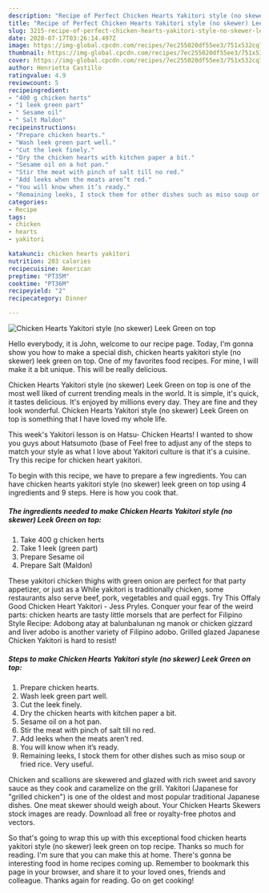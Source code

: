 ```yaml
---
description: "Recipe of Perfect Chicken Hearts Yakitori style (no skewer) Leek Green on top"
title: "Recipe of Perfect Chicken Hearts Yakitori style (no skewer) Leek Green on top"
slug: 3215-recipe-of-perfect-chicken-hearts-yakitori-style-no-skewer-leek-green-on-top
date: 2020-07-17T03:26:14.497Z
image: https://img-global.cpcdn.com/recipes/7ec255020df55ee3/751x532cq70/chicken-hearts-yakitori-style-no-skewer-leek-green-on-top-recipe-main-photo.jpg
thumbnail: https://img-global.cpcdn.com/recipes/7ec255020df55ee3/751x532cq70/chicken-hearts-yakitori-style-no-skewer-leek-green-on-top-recipe-main-photo.jpg
cover: https://img-global.cpcdn.com/recipes/7ec255020df55ee3/751x532cq70/chicken-hearts-yakitori-style-no-skewer-leek-green-on-top-recipe-main-photo.jpg
author: Henrietta Castillo
ratingvalue: 4.9
reviewcount: 5
recipeingredient:
- "400 g chicken herts"
- "1 leek green part"
- " Sesame oil"
- " Salt Maldon"
recipeinstructions:
- "Prepare chicken hearts."
- "Wash leek green part well."
- "Cut the leek finely."
- "Dry the chicken hearts with kitchen paper a bit."
- "Sesame oil on a hot pan."
- "Stir the meat with pinch of salt till no red."
- "Add leeks when the meats aren’t red."
- "You will know when it’s ready."
- "Remaining leeks, I stock them for other dishes such as miso soup or fried rice. Very useful."
categories:
- Recipe
tags:
- chicken
- hearts
- yakitori

katakunci: chicken hearts yakitori 
nutrition: 203 calories
recipecuisine: American
preptime: "PT35M"
cooktime: "PT36M"
recipeyield: "2"
recipecategory: Dinner

---
```



![Chicken Hearts Yakitori style (no skewer) Leek Green on top](https://img-global.cpcdn.com/recipes/7ec255020df55ee3/751x532cq70/chicken-hearts-yakitori-style-no-skewer-leek-green-on-top-recipe-main-photo.jpg)

Hello everybody, it is John, welcome to our recipe page. Today, I'm gonna show you how to make a special dish, chicken hearts yakitori style (no skewer) leek green on top. One of my favorites food recipes. For mine, I will make it a bit unique. This will be really delicious.

Chicken Hearts Yakitori style (no skewer) Leek Green on top is one of the most well liked of current trending meals in the world. It is simple, it's quick, it tastes delicious. It's enjoyed by millions every day. They are fine and they look wonderful. Chicken Hearts Yakitori style (no skewer) Leek Green on top is something that I have loved my whole life.

This week&#39;s Yakitori lesson is on Hatsu- Chicken Hearts! I wanted to show you guys about Hatsumoto (base of Feel free to adjust any of the steps to match your style as what I love about Yakitori culture is that it&#39;s a cuisine. Try this recipe for chicken heart yakitori.


To begin with this recipe, we have to prepare a few ingredients. You can have chicken hearts yakitori style (no skewer) leek green on top using 4 ingredients and 9 steps. Here is how you cook that.

<!--inarticleads1-->

##### The ingredients needed to make Chicken Hearts Yakitori style (no skewer) Leek Green on top:

1. Take 400 g chicken herts
1. Take 1 leek (green part)
1. Prepare  Sesame oil
1. Prepare  Salt (Maldon)


These yakitori chicken thighs with green onion are perfect for that party appetizer, or just as a While yakitori is traditionally chicken, some restaurants also serve beef, pork, vegetables and quail eggs. Try This Offaly Good Chicken Heart Yakitori - Jess Pryles. Conquer your fear of the weird parts: chicken hearts are tasty little morsels that are perfect for Filipino Style Recipe: Adobong atay at balunbalunan ng manok or chicken gizzard and liver adobo is another variety of Filipino adobo. Grilled glazed Japanese Chicken Yakitori is hard to resist! 

<!--inarticleads2-->

##### Steps to make Chicken Hearts Yakitori style (no skewer) Leek Green on top:

1. Prepare chicken hearts.
1. Wash leek green part well.
1. Cut the leek finely.
1. Dry the chicken hearts with kitchen paper a bit.
1. Sesame oil on a hot pan.
1. Stir the meat with pinch of salt till no red.
1. Add leeks when the meats aren’t red.
1. You will know when it’s ready.
1. Remaining leeks, I stock them for other dishes such as miso soup or fried rice. Very useful.


Chicken and scallions are skewered and glazed with rich sweet and savory sauce as they cook and caramelize on the grill. Yakitori (Japanese for &#34;grilled chicken&#34;) is one of the oldest and most popular traditional Japanese dishes. One meat skewer should weigh about. Your Chicken Hearts Skewers stock images are ready. Download all free or royalty-free photos and vectors. 

So that's going to wrap this up with this exceptional food chicken hearts yakitori style (no skewer) leek green on top recipe. Thanks so much for reading. I'm sure that you can make this at home. There's gonna be interesting food in home recipes coming up. Remember to bookmark this page in your browser, and share it to your loved ones, friends and colleague. Thanks again for reading. Go on get cooking!
